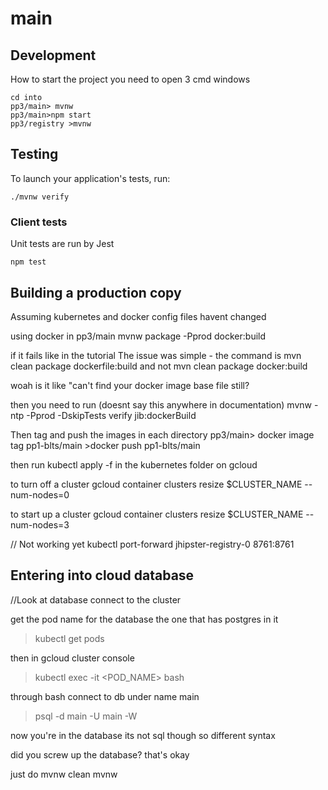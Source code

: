 # main

## Development


How to start the project
you need to open 3 cmd windows

    cd into 
    pp3/main> mvnw
    pp3/main>npm start
    pp3/registry >mvnw

## Testing

To launch your application's tests, run:

    ./mvnw verify

    
### Client tests

Unit tests are run by Jest

    npm test

##  Building a production copy
Assuming kubernetes and docker config files havent changed 

using docker in pp3/main
	mvnw package -Pprod docker:build

if it fails like in the tutorial 
	The issue was simple - the command is mvn clean package dockerfile:build and not mvn clean package docker:build

woah is it like "can't find your docker image base file still?

then you need to run (doesnt say this anywhere in documentation)
	mvnw -ntp -Pprod -DskipTests verify jib:dockerBuild

Then tag and push the images in each directory
pp3/main> docker image tag pp1-blts/main
	>docker push pp1-blts/main

then run kubectl apply -f in the kubernetes folder
on gcloud 
 
to turn off a cluster 
gcloud container clusters resize $CLUSTER_NAME --num-nodes=0

to start up a cluster
gcloud container clusters resize $CLUSTER_NAME --num-nodes=3 

// Not working yet
kubectl port-forward jhipster-registry-0 8761:8761


##  Entering into cloud database
//Look at database
connect to the cluster

get the pod name for the database the one that has postgres in it
>kubectl get pods

then in gcloud cluster console
>kubectl exec -it  <POD_NAME> bash

through bash connect to db under name main
>psql -d main -U main -W

now you're in the database its not sql though so different syntax



did you screw up the database?
that's okay

just do mvnw clean
mvnw 



